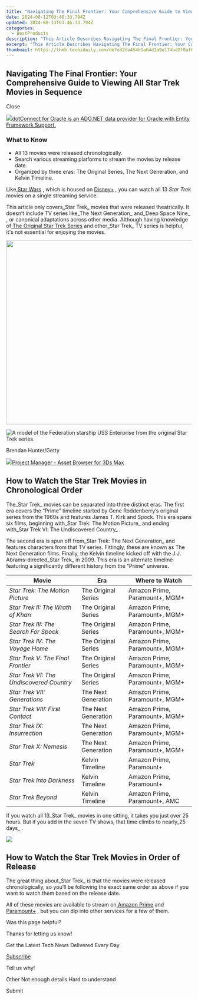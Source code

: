 ```yaml
---
title: "Navigating The Final Frontier: Your Comprehensive Guide to Viewing All Star Trek Movies in Sequence"
date: 2024-08-12T03:46:33.794Z
updated: 2024-08-13T03:46:33.794Z
categories:
  - BestProducts
description: "This Article Describes Navigating The Final Frontier: Your Comprehensive Guide to Viewing All Star Trek Movies in Sequence"
excerpt: "This Article Describes Navigating The Final Frontier: Your Comprehensive Guide to Viewing All Star Trek Movies in Sequence"
thumbnail: https://thmb.techidaily.com/de7e32da454b1a64d1a9e174bd2f0af6c1c09ee741804b69375cf4ed02faf5de.jpg
---
```


## Navigating The Final Frontier: Your Comprehensive Guide to Viewing All Star Trek Movies in Sequence

Close 

<!-- affiliate ads begin -->
<a href="https://checkout.devart.com/order/checkout.php?PRODS=5023555&QTY=1&AFFILIATE=108875&CART=1"><img src="https://secure.avangate.com/images/merchant/45b430710ad04765a6afd58d9d9fafca/products/dotConnect_O.png" border="0">dotConnect for Oracle is an ADO.NET data provider for Oracle with Entity Framework Support.</a>
<!-- affiliate ads end -->
###  What to Know

* All 13 movies were released chronologically.
* Search various streaming platforms to stream the movies by release date.
* Organized by three eras: The Original Series, The Next Generation, and Kelvin Timeline.

 Like[ Star Wars](https://www.lifewire.com/watch-star-wars-movies-in-order-online-5077382) , which is housed on [ Disney+](https://www.lifewire.com/how-to-stream-on-disney-4687015) , you can watch all 13 _Star Trek_ movies on a single streaming service.

 This article only covers_Star Trek_ movies that were released theatrically. It doesn’t include TV series like_The Next Generation_ and_Deep Space Nine_ , or canonical adaptations across other media. Although having knowledge of[ The Original Star Trek Series](https://www.imdb.com/title/tt0060028/) and other_Star Trek_ TV series is helpful, it's not essential for enjoying the movies.

<!-- affiliate ads begin -->
<a href="https://appsumo.8odi.net/c/5597632/2087407/7443" target="_top" id="2087407"><img src="//a.impactradius-go.com/display-ad/7443-2087407" border="0" alt="" width="600" height="500"/></a><img height="0" width="0" src="https://appsumo.8odi.net/i/5597632/2087407/7443" style="position:absolute;visibility:hidden;" border="0" />
<!-- affiliate ads end -->
![A model of the Federation starship USS Enterprise from the original Star Trek series. ](https://www.lifewire.com/thmb/IU1LF3WQBM47z_JoXwND7DJey6g=/1500x0/filters:no_upscale():max_bytes(150000):strip_icc():format(webp)/star-trek-uss-enterprise-59cd65818b3f497499a24681f77ae2da.jpg) 

Brendan Hunter/Getty

<!-- affiliate ads begin -->
<a href="https://secure.2checkout.com/order/checkout.php?PRODS=4709458&QTY=1&AFFILIATE=108875&CART=1"><img src="https://3d-kstudio.com/wp-content/uploads/2019/10/Project-Manager-version-3-1600x900-768x419.jpg" border="0">Project Manager - Asset Browser for 3Ds Max</a>
<!-- affiliate ads end -->
##  How to Watch the Star Trek Movies in Chronological Order 

 The_Star Trek_ movies can be separated into three distinct eras. The first era covers the “Prime” timeline started by Gene Roddenberry’s original series from the 1960s and features James T. Kirk and Spock. This era spans six films, beginning with_Star Trek: The Motion Picture_ and ending with_Star Trek VI: The Undiscovered Country_ .

 The second era is spun off from_Star Trek: The Next Generation_ and features characters from that TV series. Fittingly, these are known as The Next Generation films. Finally, the Kelvin timeline kicked off with the J.J. Abrams-directed_Star Trek_ in 2009\. This era is an alternate timeline featuring a significantly different history from the “Prime” universe.

| **Movie**                                | **Era**             | **Where to Watch**             |
| ---------------------------------------- | ------------------- | ------------------------------ |
| _Star Trek: The Motion Picture_          | The Original Series | Amazon Prime, Paramount+, MGM+ |
| _Star Trek II: The Wrath of Khan_        | The Original Series | Amazon Prime, Paramount+, MGM+ |
| _Star Trek III: The Search For Spock_    | The Original Series | Amazon Prime, Paramount+, MGM+ |
| _Star Trek IV: The Voyage Home_          | The Original Series | Amazon Prime, Paramount+, MGM+ |
| _Star Trek V: The Final Frontier_        | The Original Series | Amazon Prime, Paramount+, MGM+ |
| _Star Trek VI: The Undiscovered Country_ | The Original Series | Amazon Prime, Paramount+, MGM+ |
| _Star Trek VII: Generations_             | The Next Generation | Amazon Prime, Paramount+, MGM+ |
| _Star Trek VIII: First Contact_          | The Next Generation | Amazon Prime, Paramount+, MGM+ |
| _Star Trek IX: Insurrection_             | The Next Generation | Amazon Prime, Paramount+, MGM+ |
| _Star Trek X: Nemesis_                   | The Next Generation | Amazon Prime, Paramount+, MGM+ |
| _Star Trek_                              | Kelvin Timeline     | Amazon Prime, Paramount+       |
| _Star Trek Into Darkness_                | Kelvin Timeline     | Amazon Prime, Paramount+       |
| _Star Trek Beyond_                       | Kelvin Timeline     | Amazon Prime, Paramount+, AMC  |

 If you watch all 13_Star Trek_ movies in one sitting, it takes you just over 25 hours. But if you add in the seven TV shows, that time climbs to nearly_25 days_ .

<!-- affiliate ads begin -->
<a href="https://estore.winxdvd.com/order/checkout.php?PRODS=4081991&QTY=1&AFFILIATE=108875&CART=1"><img src="https://www.winxdvd.com/affiliate/new-banner/wt-500x500.jpg" border="0"></a>
<!-- affiliate ads end -->
##  How to Watch the Star Trek Movies in Order of Release 

 The great thing about_Star Trek_ is that the movies were released chronologically, so you’ll be following the exact same order as above if you want to watch them based on the release date.

 All of these movies are available to stream on[ Amazon Prime](https://www.lifewire.com/amazon-prime-video-4176363) and[ Paramount+](https://www.lifewire.com/cbs-all-access-4155838) , but you can dip into other services for a few of them.

Was this page helpful?

Thanks for letting us know!

 Get the Latest Tech News Delivered Every Day

[ Subscribe ](https://www.lifewire.com/#) 

Tell us why!

 Other  Not enough details  Hard to understand 

 Submit 

<ins class="adsbygoogle"
     style="display:block"
     data-ad-format="autorelaxed"
     data-ad-client="ca-pub-7571918770474297"
     data-ad-slot="1223367746"></ins>



<ins class="adsbygoogle"
     style="display:block"
     data-ad-client="ca-pub-7571918770474297"
     data-ad-slot="8358498916"
     data-ad-format="auto"
     data-full-width-responsive="true"></ins>



